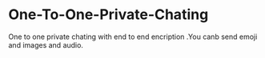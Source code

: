 # One-To-One-Private-Chating
One to one private chating with end to end encription .You canb send emoji and images and audio.
